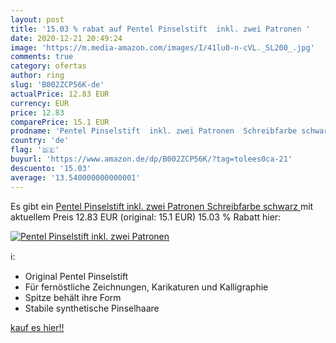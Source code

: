 ```yaml
---
layout: post
title: '15.03 % rabat auf Pentel Pinselstift  inkl. zwei Patronen '
date: 2020-12-21 20:49:24
image: 'https://m.media-amazon.com/images/I/41lu0-n-cVL._SL200_.jpg'
comments: true
category: ofertas
author: ring
slug: 'B002ZCP56K-de'
actualPrice: 12.83 EUR
currency: EUR
price: 12.83
comparePrice: 15.1 EUR
prodname: 'Pentel Pinselstift  inkl. zwei Patronen  Schreibfarbe schwarz '
country: 'de'
flag: '🇩🇪'
buyurl: 'https://www.amazon.de/dp/B002ZCP56K/?tag=tolees0ca-21'
descuento: '15.03'
average: '13.540000000000001'
---
```


Es gibt ein [Pentel Pinselstift  inkl. zwei Patronen  Schreibfarbe schwarz ](https://www.amazon.de/dp/B002ZCP56K/?tag=tolees0ca-21) mit aktuellem Preis 12.83 EUR (original: 15.1 EUR) 15.03 % Rabatt hier:

[![Pentel Pinselstift  inkl. zwei Patronen ](https://m.media-amazon.com/images/I/41lu0-n-cVL._SL200_.jpg)](https://www.amazon.de/dp/B002ZCP56K/?tag=tolees0ca-21)

ℹ️:

- Original Pentel Pinselstift
- Für fernöstliche Zeichnungen, Karikaturen und Kalligraphie
- Spitze behält ihre Form
- Stabile synthetische Pinselhaare

[kauf es hier!!](https://www.amazon.de/dp/B002ZCP56K/?tag=tolees0ca-21)
